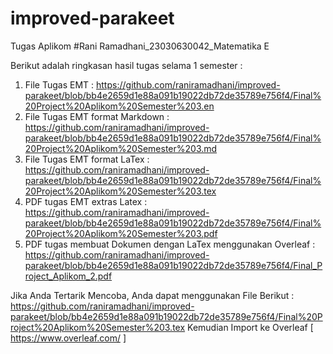 # improved-parakeet
Tugas Aplikom
#Rani Ramadhani_23030630042_Matematika E

Berikut adalah ringkasan hasil tugas selama 1 semester :
1. File Tugas EMT : https://github.com/raniramadhani/improved-parakeet/blob/bb4e2659d1e88a091b19022db72de35789e756f4/Final%20Project%20Aplikom%20Semester%203.en
2. File Tugas EMT format Markdown : https://github.com/raniramadhani/improved-parakeet/blob/bb4e2659d1e88a091b19022db72de35789e756f4/Final%20Project%20Aplikom%20Semester%203.md
3. File Tugas EMT format LaTex : https://github.com/raniramadhani/improved-parakeet/blob/bb4e2659d1e88a091b19022db72de35789e756f4/Final%20Project%20Aplikom%20Semester%203.tex
4. PDF tugas EMT extras Latex : https://github.com/raniramadhani/improved-parakeet/blob/bb4e2659d1e88a091b19022db72de35789e756f4/Final%20Project%20Aplikom%20Semester%203.pdf
5. PDF tugas membuat Dokumen dengan LaTex menggunakan Overleaf : https://github.com/raniramadhani/improved-parakeet/blob/bb4e2659d1e88a091b19022db72de35789e756f4/Final_Project_Aplikom_2.pdf

Jika Anda Tertarik Mencoba, Anda dapat menggunakan File Berikut : https://github.com/raniramadhani/improved-parakeet/blob/bb4e2659d1e88a091b19022db72de35789e756f4/Final%20Project%20Aplikom%20Semester%203.tex
Kemudian Import ke Overleaf [ https://www.overleaf.com/ ]
